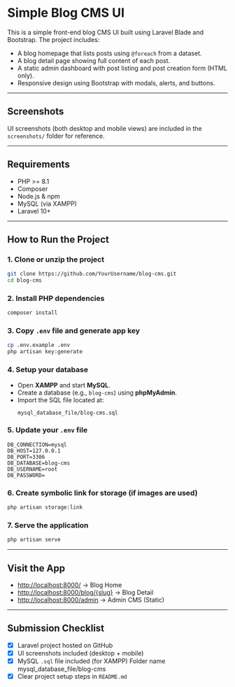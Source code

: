 # Simple Blog CMS UI

This is a simple front-end blog CMS UI built using Laravel Blade and Bootstrap. The project includes:

- A blog homepage that lists posts using `@foreach` from a dataset.
- A blog detail page showing full content of each post.
- A static admin dashboard with post listing and post creation form (HTML only).
- Responsive design using Bootstrap with modals, alerts, and buttons.

---

## Screenshots

UI screenshots (both desktop and mobile views) are included in the `screenshots/` folder for reference.

---

## Requirements

- PHP >= 8.1  
- Composer  
- Node.js & npm  
- MySQL (via XAMPP)  
- Laravel 10+  

---

## How to Run the Project

### 1. Clone or unzip the project

```bash
git clone https://github.com/YourUsername/blog-cms.git
cd blog-cms
```

### 2. Install PHP dependencies

```bash
composer install
```

### 3. Copy `.env` file and generate app key

```bash
cp .env.example .env
php artisan key:generate
```

### 4. Setup your database

- Open **XAMPP** and start **MySQL**.
- Create a database (e.g., `blog-cms`) using **phpMyAdmin**.
- Import the SQL file located at:
  ```
  mysql_database_file/blog-cms.sql
  ```

### 5. Update your `.env` file

```env
DB_CONNECTION=mysql
DB_HOST=127.0.0.1
DB_PORT=3306
DB_DATABASE=blog-cms
DB_USERNAME=root
DB_PASSWORD=
```

### 6. Create symbolic link for storage (if images are used)

```bash
php artisan storage:link
```

### 7. Serve the application

```bash
php artisan serve
```

---

## Visit the App

- [http://localhost:8000/](http://localhost:8000/) → Blog Home  
- [http://localhost:8000/blog/{slug}](http://localhost:8000/blog/{slug}) → Blog Detail  
- [http://localhost:8000/admin](http://localhost:8000/admin) → Admin CMS (Static)  

---

## Submission Checklist

- [x] Laravel project hosted on GitHub  
- [x] UI screenshots included (desktop + mobile)  
- [x] MySQL `.sql` file included (for XAMPP) Folder name mysql_database_file/blog-cms 
- [x] Clear project setup steps in `README.md`
